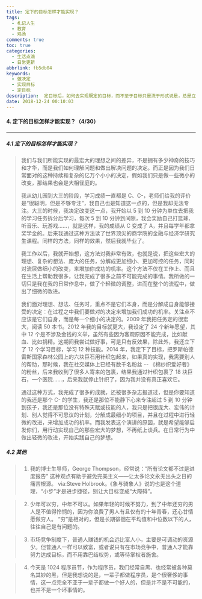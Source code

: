 ```yaml
---
title: 定下的目标怎样才能实现？
tags:
  - 札记人生
  - 教育
  - 鸡汤
comments: true
toc: true
categories:
  - 生活点滴
  - 日常更新
abbrlink: fb5db04
keywords:
  - 做决定
  - 实现目标
  - 定目标
description:  定目标后，如何去实现既定的目标，而不至于目标只是流于形式说是，总是立 Flag，总是完成不了。。
date: 2018-12-24 00:10:03
---
```

<script type="text/javascript" src="/js/src/bai.js"></script>

#### 4. 定下的目标怎样才能实现？（4/30）
---

##### 4.1 定下的目标怎样才能实现？
> 我们与我们所能实现的最宏大的理想之间的差异，不是拥有多少神奇的技巧和才华，而是我们如何理解问题和做出解决问题的决定。而正是因为我们日常面对的这种持续和复杂的亿万个小小的决定，假如我们只是做一些微小的改变，那结果也会是大相径庭的。
>
> 我从幼儿园到大三的阶段，学习成绩一直都是 C、C-，老师们给我的评价是“很聪明，但是不够专注”，我自己也是知道这一点的，但是我却无法专注。大三的时候，我决定改变这一点，我开始以 5 到 10 分钟为单位去把我的学习任务拆分后学习，每次 5 到 10 分钟到间隙，我会奖励自己打篮球、听音乐、玩游戏……，就是这样，我的成绩从 C 变成了 A，并且每学年都拿奖学金的。后来我通过这种方法读了世界顶尖的商学院的金融与经济学研究生课程。同样的方法，同样的效果，然后我就毕业了。
>
> 我工作以后，我就开始想，这方法对我非常有效，也就是说，把这些宏大的理想、复杂的想法、庞大的任务，分解成更加细小、更加可控的任务，同时对流层做细小的改变，来增加你成功的机率。这个方法不仅在工作上、而且在生活上帮助我很多，让我完成了很多之前不可能完成的事情。我所做的一切只是我在我的日常作息中，做了个轻微的调整，进而在整个的流程中，做出了细微的改进。
>
> 我们面对理想、想法、任务时，重点不是它们本身，而是分解成自身能够接受的决定：在过程之中我们要做对的决定来增加我们成功的机率。关注点不应该是它们自身，而是每一个细小的决定的。2009 年我把任务定的很宏大，阅读 50 本书。2012 年我的目标就更大，我设定了 24 个新年愿望，其中 12 个是不涉及金钱的义举，虽然有些因为客观原因不能完成，比如献血、比如捐精。这期间我尝试做好事，可是只有反效果，除此外，我还立下了 12 个学习目标，学习 12 种技能。2014 年，我定下了目标，把罗斯帕德雷斯国家森林公园上的六块巨石用针织包起来，如果真的实现，我需要别人的帮助，那时候，我在社交媒体上已经有数千名粉丝 -- 《棉纱织爱好者》的粉丝，后来我收到了很多人寄来的包裹，结果我通过针织包裹了 18 块巨石，一个医院……，后来我就停止针织了，因为我并没有真正喜欢它。
>
> 通过这种方式，我完成了很多的成就，还被很多杂志报道过，但是你要知道的我还是那个 C- 的学生，我还是那位不能静下心来专注超过 5  到 10 分钟到孩子，我还是那位没有特殊天赋或技能的人，我只是把很庞大、宏伟的计划、别人觉得不可思议的计划，分解成最细小的项目，并且在过程中进行轻微的改进，来增加成功的机率。而我发表这个演讲的原因，就是希望能够启发你们，用行动实现自己的那些宏大的梦想，不再纸上谈兵。在日常行为中做出轻微的改进，开始实践自己的梦想。


##### 4.2 其他
> 1. 我的博士生导师，George Thompson，经常说：“所有论文都不过是进度报告” 这种观点有助于避免完美主义——让太多论文永无出头之日的痛苦根源。 via:Steve Holbrook。《象与骑象人》说的也是这个道理，“小步”才是进步捷径，别让大目标变成“大障碍”。

> 2. 少年可以穷，中年不可以。如果年轻的时候不努力，到了中年还穷的男人是不值得怜悯的，因为你浪费了男人有且仅有的十年青春，还心甘情愿做穷人。 “穷”是相对的，但是长期徘徊在平均值和中位数以下的人，往往自己是有问题的。

> 3. 市场竞争制度下，普通人赚钱的机会远比富人小，主要是可调动的资源少。但普通人一样可以致富，或者说只有在市场竞争中，普通人才能靠努力达成目标，而不用靠巴结权势，或等待掌权者施舍。

> 4. 今天是 1024 程序员节，作为程序员，我们经常自黑、也经常被各种莫名其妙的黑，但是我想说的是，一辈子都做程序员，是个很奢侈的事情，这一点完全不亚于一辈子都做一个好人的，但是并不是不可能的，也并不是一个坏事情的。

